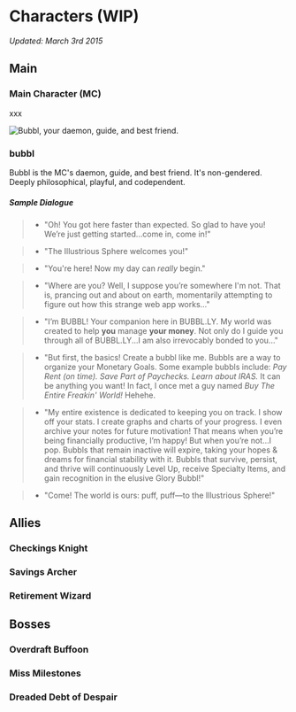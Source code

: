 # Characters (WIP)

_Updated: March 3rd 2015_

## Main

### Main Character (MC)
xxx

![Bubbl, your daemon, guide, and best friend.][bubbl]
### bubbl
Bubbl is the MC's daemon, guide, and best friend. It's non-gendered. Deeply philosophical, playful, and codependent.

##### Sample Dialogue
> - "Oh! You got here faster than expected. So glad to have you! We’re just getting started...come in, come in!"

> - "The Illustrious Sphere welcomes you!"

> - "You're here! Now my day can *really* begin."

> - "Where are you? Well, I suppose you’re somewhere I'm not. That is, prancing out and about on earth, momentarily attempting to figure out how this strange web app works..."

> - "I’m BUBBL! Your companion here in BUBBL.LY. My world was created to help **you** manage **your money**. Not only do I guide you through all of BUBBL.LY...I am also irrevocably bonded to you..."

> - "But first, the basics! Create a bubbl like me. Bubbls are a way to organize your Monetary Goals. Some example bubbls include: *Pay Rent (on time). Save Part of Paychecks. Learn about IRAS.* It can be anything you want! In fact, I once met a guy named *Buy The Entire Freakin' World!* Hehehe.

> - "My entire existence is dedicated to keeping you on track. I show off your stats. I create graphs and charts of your progress. I even archive your notes for future motivation! That means when you’re being financially productive, I’m happy! But when you’re not...I pop. Bubbls that remain inactive will expire, taking your hopes & dreams for financial stability with it. Bubbls that survive, persist, and thrive will continuously Level Up, receive Specialty Items, and gain recognition in the elusive Glory Bubbl!"

> - "Come! The world is ours: puff, puff&mdash;to the Illustrious Sphere!"

## Allies

### Checkings Knight
### Savings Archer
### Retirement Wizard

## Bosses

### Overdraft Buffoon
### Miss Milestones
### Dreaded Debt of Despair

[//]: # (This is a test comment)

[bubbl]: http://bubbl.ly/img/bubbl.png "Meet Bubbl: your daemon, guide, and best friend!"
